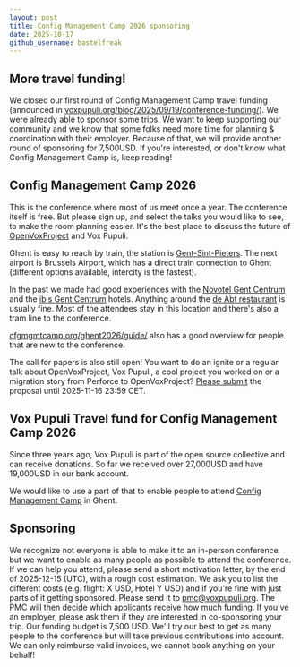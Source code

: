 ```yaml
---
layout: post
title: Config Management Camp 2026 sponsoring
date: 2025-10-17
github_username: bastelfreak
---
```


## More travel funding!

We closed our first round of Config Management Camp travel funding (announced in [voxpupuli.org/blog/2025/09/19/conference-funding/](https://voxpupuli.org/blog/2025/09/19/conference-funding/)).
We were already able to sponsor some trips.
We want to keep supporting our community and we know that some folks need more time for planning & coordination with their employer.
Because of that, we will provide another round of sponsoring for 7,500USD.
If you're interested, or don't know what Config Management Camp is, keep reading!

## Config Management Camp 2026

This is the conference where most of us meet once a year.
The conference itself is free.
But please sign up, and select the talks you would like to see, to make the room planning easier.
It's the best place to discuss the future of [OpenVoxProject](https://voxpupuli.org/blog/2025/06/14/an-unsupportable-path/) and Vox Pupuli.

Ghent is easy to reach by train, the station is [Gent-Sint-Pieters](https://maps.app.goo.gl/rsatG69CJ5Sy6Lyp7).
The next airport is Brussels Airport, which has a direct train connection to Ghent (different options available, intercity is the fastest).

In the past we made had good experiences with the [Novotel Gent Centrum](https://all.accor.com/hotel/0840/index.nl.shtml) and the [ibis Gent Centrum](https://all.accor.com/hotel/0961/index.nl.shtml) hotels.
Anything around the [de Abt restaurant](https://maps.app.goo.gl/1jkEUZgHmr45MBXR9) is usually fine.
Most of the attendees stay in this location and there's also a tram line to the conference.

[cfgmgmtcamp.org/ghent2026/guide/](https://cfgmgmtcamp.org/ghent2026/guide/) also has a good overview for people that are new to the conference.

The call for papers is also still open!
You want to do an ignite or a regular talk about OpenVoxProject, Vox Pupuli, a cool project you worked on or a migration story from Perforce to OpenVoxProject?
[Please submit](https://cfp.cfgmgmtcamp.org/ghent2026/cfp) the proposal until 2025-11-16 23:59 CET.

## Vox Pupuli Travel fund for Config Management Camp 2026

Since three years ago, Vox Pupuli is part of the open source collective and can receive donations.
So far we received over 27,000USD and have 19,000USD in our bank account.

We would like to use a part of that to enable people to attend [Config Management Camp](https://cfgmgmtcamp.org/ghent2026/) in Ghent.

## Sponsoring

We recognize not everyone is able to make it to an in-person conference but we want to enable as many people as possible to attend the conference.
If we can help you attend, please send a short motivation letter, by the end of 2025-12-15 (UTC), with a rough cost estimation.
We ask you to list the different costs (e.g. flight: X USD, Hotel Y USD) and if you're fine with just parts of it getting sponsored.
Please send it to [pmc@voxpupuli.org](mailto:pmc@voxpupuli.org).
The PMC will then decide which applicants receive how much funding.
If you've an employer, please ask them if they are interested in co-sponsoring your trip.
Our funding budget is 7,500 USD.
We'll try our best to get as many people to the conference but will take previous contributions into account.
We can only reimburse valid invoices, we cannot book anything on your behalf!
